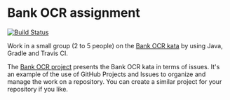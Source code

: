 # Bank OCR assignment

[![Build Status](https://app.travis-ci.com/riccardozulla/Bank-OCR-assignment.svg?branch=main)](https://app.travis-ci.com/riccardozulla/Bank-OCR-assignment)

Work in a small group (2 to 5 people) on the [Bank OCR kata](http://codingdojo.org/kata/BankOCR/) by using Java, Gradle and Travis CI.

The [Bank OCR project](https://github.com/dario-campagna/bank-ocr-assignment/projects/1) presents the Bank OCR kata in terms of issues. It's an example of the use of GitHub Projects and Issues to organize and manage the work on a repository. You can create a similar project for your repository if you like.
